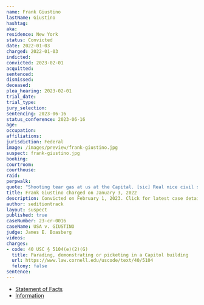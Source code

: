 ```yaml
---
name: Frank Giustino
lastName: Giustino
hashtag:
aka:
residence: New York
status: Convicted
date: 2022-01-03
charged: 2022-01-03
indicted:
convicted: 2023-02-01
acquitted:
sentenced:
dismissed:
deceased:
plea_hearing: 2023-02-01
trial_date:
trial_type:
jury_selection:
sentencing: 2023-06-16
status_conference: 2023-06-16
age:
occupation:
affiliations:
jurisdiction: Federal
image: /images/preview/frank-giustino.jpg
suspect: frank-giustino.jpg
booking:
courtroom:
courthouse:
raid:
perpwalk:
quote: "Shooting tear gas at us at the Capital. [sic] Real nice civil servants."
title: Frank Giustino charged on January 3, 2022
description: Convicted on February 1, 2023. Click for latest case details.
author: seditiontrack
layout: suspect
published: true
caseNumber: 23-cr-0016
caseName: USA v. GIUSTINO
judge: James E. Boasberg
videos:
charges:
- code: 40 USC § 5104(e)(2)(G)
  title: Parading, demonstrating or picketing in a Capitol building
  url: https://www.law.cornell.edu/uscode/text/40/5104
  felony: false
sentence:
---
```

- [Statement of Facts](https://www.justice.gov/usao-dc/case-multi-defendant/file/1481246/download)
- [Information](https://storage.courtlistener.com/recap/gov.uscourts.dcd.250922/gov.uscourts.dcd.250922.31.0.pdf)
